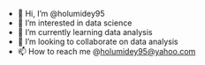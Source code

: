 - 👋 Hi, I’m @holumidey95
- 👀 I’m interested in data science
- 🌱 I’m currently learning data analysis
- 💞️ I’m looking to collaborate on data analysis
- 📫 How to reach me @holumidey95@yahoo.com

<!---
holumidey95/holumidey95 is a ✨ special ✨ repository because its `README.md` (this file) appears on your GitHub profile.
You can click the Preview link to take a look at your changes.
--->
